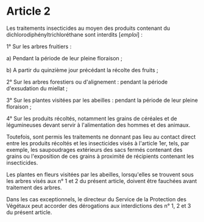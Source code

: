 # Article 2

Les traitements insecticides au moyen des produits contenant du dichlorodiphényltrichloréthane sont interdits [*emploi*] :

1° Sur les arbres fruitiers :

a) Pendant la période de leur pleine floraison ;

b) A partir du quinzième jour précédant la récolte des fruits ;

2° Sur les arbres forestiers ou d'alignement : pendant la période d'exsudation du miellat ;

3° Sur les plantes visitées par les abeilles : pendant la période de leur pleine floraison ;

4° Sur les produits récoltés, notamment les grains de céréales et de légumineuses devant servir à l'alimentation des hommes et des animaux.

Toutefois, sont permis les traitements ne donnant pas lieu au contact direct entre les produits récoltés et les insecticides visés à l'article 1er, tels, par exemple, les saupoudrages extérieurs des sacs fermés contenant des grains ou l'exposition de ces grains à proximité de récipients contenant les insecticides.

Les plantes en fleurs visitées par les abeilles, lorsqu'elles se trouvent sous les arbres visés aux n° 1 et 2 du présent article, doivent être fauchées avant traitement des arbres.

Dans les cas exceptionnels, le directeur du Service de la Protection des Végétaux peut accorder des dérogations aux interdictions des n° 1, 2 et 3 du présent article.
